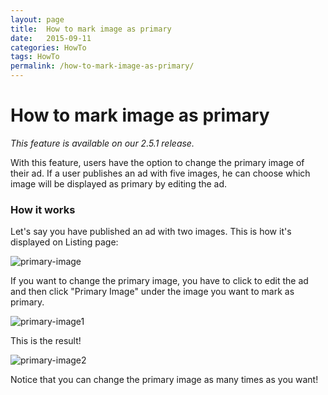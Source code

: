 ```yaml
---
layout: page
title:  How to mark image as primary
date:   2015-09-11
categories: HowTo
tags: HowTo
permalink: /how-to-mark-image-as-primary/
---
```

# How to mark image as primary

_This feature is available on our 2.5.1 release._

With this feature, users have the option to change the primary image of their ad. If a user publishes an ad with five images, he can choose which image will be displayed as primary by editing the ad.

### How it works

Let's say you have published an ad with two images. This is how it's displayed on Listing page:

![primary-image](http://docs.yclas.com/images/primary-image.png)

If you want to change the primary image, you have to click to edit the ad and then click "Primary Image" under the image you want to mark as primary.

![primary-image1](http://docs.yclas.com/images/primary-image1.png)

This is the result!

![primary-image2](http://docs.yclas.com/images/primary-image2.png)


Notice that you can change the primary image as many times as you want!


